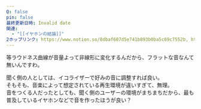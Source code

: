 ```yaml
---
Q: false
pin: false
最終更新日時: Invalid date
関連:
  - "[[イヤホンの結論]]"
2ホップリンク: https://www.notion.so/8dbaf607d5e741b893b0ba5c69c7552b, https://www.notion.so/8ecd8781d786420f8edd309f42350dc4, https://www.notion.so/b7d5cf9a3f224e4ab70881f1c368b950, https://www.notion.so/e0dc1e13b20440df9947f6551386e5f7
---
```

  

  
等ラウドネス曲線が音量よって非線形に変化するんだから、フラットな音なんて無いんですわ。  

  
聞く側の人としては、イコライザーで好みの音に調整すれば良い。  
そもそも、音楽によって想定されている再生環境が違いすぎて、無理。  
音をつくる人だったとしても、聞く側のユーザーの環境がまちまちだから、最も普及しているイヤホンなどで音を作ったほうが良い？